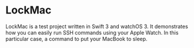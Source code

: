 # LockMac
LockMac is a test project written in Swift 3 and watchOS 3. It demonstrates how you can easily run SSH commands using your Apple Watch. In this particular case, a command to put your MacBook to sleep.

